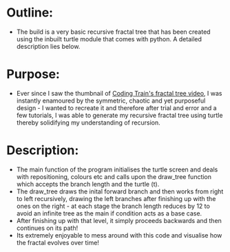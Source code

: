 # Outline:

- The build is a very basic recursive fractal tree that has been created using the inbuilt turtle module that comes with python. A detailed description lies below.

# Purpose:

- Ever since I saw the thumbnail of [Coding Train's fractal tree video](https://www.youtube.com/watch?v=0jjeOYMjmDU&t=500s), I was instantly enamoured by the symmetric, chaotic and yet purposeful design - I wanted to recreate it and therefore after trial and error and a few tutorials, I was able to generate my recursive fractal tree using turtle thereby solidifying my understanding of recursion.

# Description:

- The main function of the program initialises the turtle screen and deals with repositioning, colours etc and calls upon the draw_tree function which accepts the branch length and the turtle (t).
- The draw_tree draws the inital forward branch and then works from right to left recursively, drawing the left branches after finishing up with the ones on the right - at each stage the branch length reduces by 12 to avoid an infinite tree as the main if condition acts as a base case.
- After finishing up with that level, it simply proceeds backwards and then continues on its path!
- Its extremely enjoyable to mess around with this code and visualise how the fractal evolves over time!
